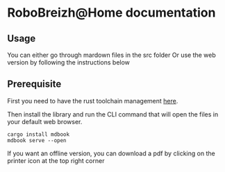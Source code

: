 # RoboBreizh@Home documentation
## Usage
You can either go through mardown files in the src folder
Or use the web version by following the instructions below 

## Prerequisite
First you need to have the rust toolchain management [here](https://www.rust-lang.org/tools/install).

Then install the library and run the CLI command that will open the files in your default web browser.
```
cargo install mdbook
mdbook serve --open
```

If you want an offline version, you can download a pdf by clicking on the printer icon at the top right corner
